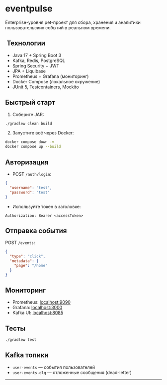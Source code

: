 # eventpulse

Enterprise-уровня pet-проект для сбора, хранения и аналитики пользовательских событий в реальном времени.

## ️ Технологии

- Java 17 + Spring Boot 3
- Kafka, Redis, PostgreSQL
- Spring Security + JWT
- JPA + Liquibase
- Prometheus + Grafana (мониторинг)
- Docker Compose (локальное окружение)
- JUnit 5, Testcontainers, Mockito

##  Быстрый старт

1. Соберите JAR:
```bash
./gradlew clean build
```

2. Запустите всё через Docker:
```bash
docker compose down -v
docker compose up --build
```


##  Авторизация

- POST `/auth/login`:
```json
{
  "username": "test",
  "password": "test"
}
```
- Используйте токен в заголовке:
```
Authorization: Bearer <accessToken>
```

##  Отправка события

POST `/events`:
```json
{
  "type": "click",
  "metadata": {
    "page": "/home"
  }
}
```

##  Мониторинг

- Prometheus: [localhost:9090](http://localhost:9090)
- Grafana: [localhost:3000](http://localhost:3000)
- Kafka UI: [localhost:8085](http://localhost:8085)

##  Тесты

```bash
./gradlew test
```

##  Kafka топики

- `user-events` — события пользователей
- `user-events.dlq` — отложенные сообщения (dead-letter)

---




